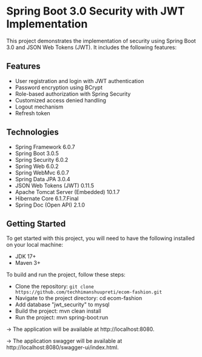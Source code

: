 [//]: # (# ecom-fashion)

[//]: # (e-commerce web app)

# Spring Boot 3.0 Security with JWT Implementation
This project demonstrates the implementation of security using Spring Boot 3.0 and JSON Web Tokens (JWT). It includes the following features:

## Features
* User registration and login with JWT authentication
* Password encryption using BCrypt
* Role-based authorization with Spring Security
* Customized access denied handling
* Logout mechanism
* Refresh token

## Technologies
* Spring Framework 6.0.7
* Spring Boot 3.0.5
* Spring Security 6.0.2
* Spring Web 6.0.2
* Spring WebMvc 6.0.7
* Spring Data JPA 3.0.4
* JSON Web Tokens (JWT) 0.11.5
* Apache Tomcat Server (Embedded) 10.1.7
* Hibernate Core 6.1.7.Final
* Spring Doc (Open API) 2.1.0

## Getting Started
To get started with this project, you will need to have the following installed on your local machine:

* JDK 17+
* Maven 3+


To build and run the project, follow these steps:

* Clone the repository: `git clone https://github.com/techhimanshuupreti/ecom-fashion.git`
* Navigate to the project directory: cd ecom-fashion
* Add database "jwt_security" to mysql
* Build the project: mvn clean install
* Run the project: mvn spring-boot:run

-> The application will be available at http://localhost:8080.

-> The application swagger will be available at http://localhost:8080/swagger-ui/index.html.
